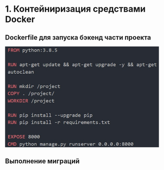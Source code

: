 # 1. Контейниризация средствами Docker

## Dockerfile для запуска бэкенд части проекта

![dockerfile](dockerfile.jpg)

## Выполнение миграций

<!-- ![migrate](../images/migrate.jpg) -->